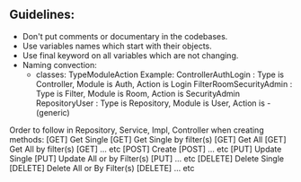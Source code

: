 
## Guidelines:
- Don't put comments or documentary in the codebases.
- Use variables names which start with their objects.
- Use final keyword on all variables which are not changing.
- Naming convection:
    * classes: TypeModuleAction
      Example:
      ControllerAuthLogin : Type is Controller, Module is Auth, Action is Login
      FilterRoomSecurityAdmin : Type is Filter, Module is Room, Action is SecurityAdmin
      RepositoryUser : Type is Repository, Module is User, Action is - (generic)

Order to follow in Repository, Service, Impl, Controller when creating methods:
[GET] Get Single
[GET] Get Single by filter(s)
[GET] Get All
[GET] Get All by filter(s)
[GET] ... etc
[POST] Create
[POST] ... etc
[PUT] Update Single
[PUT] Update All or by Filter(s)
[PUT] ... etc
[DELETE] Delete Single
[DELETE] Delete All or By Filter(s)
[DELETE] ... etc
